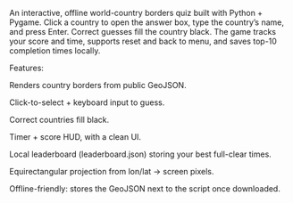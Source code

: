 An interactive, offline world-country borders quiz built with Python + Pygame. 
Click a country to open the answer box, type the country’s name, and press Enter. 
Correct guesses fill the country black. The game tracks your score and time, supports reset and back to menu, and saves top-10 completion times locally.

Features:

Renders country borders from public GeoJSON.

Click-to-select + keyboard input to guess.

Correct countries fill black.

Timer + score HUD, with a clean UI.

Local leaderboard (leaderboard.json) storing your best full-clear times.

Equirectangular projection from lon/lat → screen pixels.

Offline-friendly: stores the GeoJSON next to the script once downloaded.
